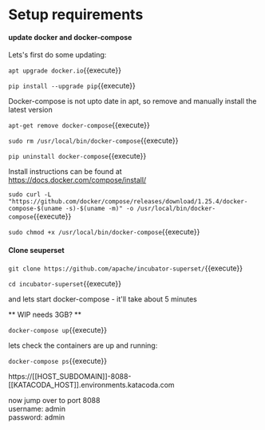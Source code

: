 # Setup requirements

#### update docker and docker-compose

Lets's first do some updating:

`apt upgrade docker.io`{{execute}}

`pip install --upgrade pip`{{execute}}

Docker-compose is not upto date in apt, so remove and manually install the latest version

`apt-get remove docker-compose`{{execute}}

`sudo rm /usr/local/bin/docker-compose`{{execute}}

`pip uninstall docker-compose`{{execute}}

Install instructions can be found at https://docs.docker.com/compose/install/

`sudo curl -L "https://github.com/docker/compose/releases/download/1.25.4/docker-compose-$(uname -s)-$(uname -m)" -o /usr/local/bin/docker-compose`{{execute}}

`sudo chmod +x /usr/local/bin/docker-compose`{{execute}}

#### Clone seuperset

`git clone https://github.com/apache/incubator-superset/`{{execute}}   

`cd incubator-superset`{{execute}}


and lets start docker-compose - it'll take about 5 minutes

** WIP needs 3GB? **

`docker-compose up`{{execute}}   

lets check the containers are up and running:   

`docker-compose ps`{{execute}}

https://[[HOST_SUBDOMAIN]]-8088-[[KATACODA_HOST]].environments.katacoda.com   

now jump over to port 8088  
username: admin  
password: admin  

